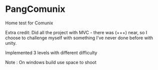 # PangComunix
Home test for Comunix

Extra credit:
Did all the project with MVC - there was (+++) near, so I choose to challenge myself with something I've never done before with unity.

Implemented 3 levels with different difficulty

Note : 
On windows build use space to shoot


